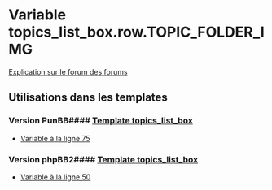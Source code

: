 # Variable topics_list_box.row.TOPIC_FOLDER_IMG
[Explication sur le forum des forums](http://forum.forumactif.com/t294113-listing-des-variables#topics_list_box.row.TOPIC_FOLDER_IMG)
## Utilisations dans les templates
### Version PunBB#### [Template topics_list_box](punbb/topics_list_box.md)
* [Variable à la ligne 75](../punbb/topics_list_box.tpl#L75)
### Version phpBB2#### [Template topics_list_box](subsilver/topics_list_box.md)
* [Variable à la ligne 50](../subsilver/topics_list_box.tpl#L50)